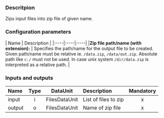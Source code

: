 ### Descritpion

Zips input files into zip file of given name.

### Configuration parameters

| Name | Description |
|:----|:----|:----|
|**Zip file path/name (with extension):** | Specifies the path/name for the output file to be created. Given path/name must be relative ie. `/data.zip`, `/data/out.zip`. Absolute path like `c:/` must not be used. In case unix system `/dir/data.zip` is interpreted as a relative path. |

### Inputs and outputs

|Name |Type | DataUnit | Description | Mandatory |
|:--------|:------:|:------:|:-------------|:---------------------:|
|input   |i| FilesDataUnit | List of files to zip |x|
|output  |o| FilesDataUnit | Name of zip file |x|


